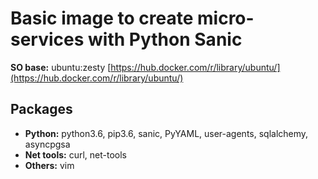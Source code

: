 Basic image to create micro-services with Python Sanic
======================================================

**SO base:** ubuntu:zesty [https://hub.docker.com/r/library/ubuntu/](https://hub.docker.com/r/library/ubuntu/)

Packages
--------
- **Python:** python3.6, pip3.6, sanic, PyYAML, user-agents, sqlalchemy, asyncpgsa
- **Net tools:** curl, net-tools
- **Others:** vim
